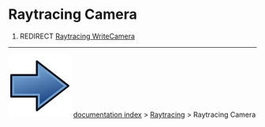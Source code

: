 # Raytracing Camera
1.  REDIRECT [Raytracing WriteCamera](Raytracing_WriteCamera.md)



---
![](images/Button_right.svg) [documentation index](../README.md) > [Raytracing](Raytracing_Workbench.md) > Raytracing Camera
